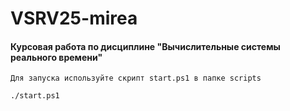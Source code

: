 # VSRV25-mirea
#### Курсовая работа по дисциплине "Вычислительные системы реального времени"
~~~~
Для запуска используйте скрипт start.ps1 в папке scripts
~~~~
~~~~
./start.ps1
~~~~